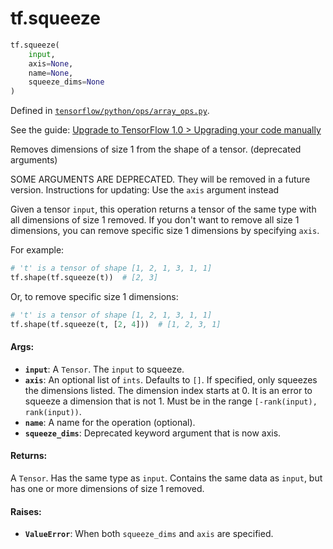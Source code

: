 <div itemscope itemtype="http://developers.google.com/ReferenceObject">
<meta itemprop="name" content="tf.squeeze" />
<meta itemprop="path" content="Stable" />
</div>

# tf.squeeze

``` python
tf.squeeze(
    input,
    axis=None,
    name=None,
    squeeze_dims=None
)
```



Defined in [`tensorflow/python/ops/array_ops.py`](https://www.tensorflow.org/code/tensorflow/python/ops/array_ops.py).

See the guide: [Upgrade to TensorFlow 1.0 > Upgrading your code manually](../../../api_guides/python/upgrade.md#Upgrading_your_code_manually)

Removes dimensions of size 1 from the shape of a tensor. (deprecated arguments)

SOME ARGUMENTS ARE DEPRECATED. They will be removed in a future version.
Instructions for updating:
Use the `axis` argument instead

Given a tensor `input`, this operation returns a tensor of the same type with
all dimensions of size 1 removed. If you don't want to remove all size 1
dimensions, you can remove specific size 1 dimensions by specifying
`axis`.

For example:

```python
# 't' is a tensor of shape [1, 2, 1, 3, 1, 1]
tf.shape(tf.squeeze(t))  # [2, 3]
```

Or, to remove specific size 1 dimensions:

```python
# 't' is a tensor of shape [1, 2, 1, 3, 1, 1]
tf.shape(tf.squeeze(t, [2, 4]))  # [1, 2, 3, 1]
```

#### Args:

* <b>`input`</b>: A `Tensor`. The `input` to squeeze.
* <b>`axis`</b>: An optional list of `ints`. Defaults to `[]`.
    If specified, only squeezes the dimensions listed. The dimension
    index starts at 0. It is an error to squeeze a dimension that is not 1.
    Must be in the range `[-rank(input), rank(input))`.
* <b>`name`</b>: A name for the operation (optional).
* <b>`squeeze_dims`</b>: Deprecated keyword argument that is now axis.


#### Returns:

A `Tensor`. Has the same type as `input`.
Contains the same data as `input`, but has one or more dimensions of
size 1 removed.


#### Raises:

* <b>`ValueError`</b>: When both `squeeze_dims` and `axis` are specified.